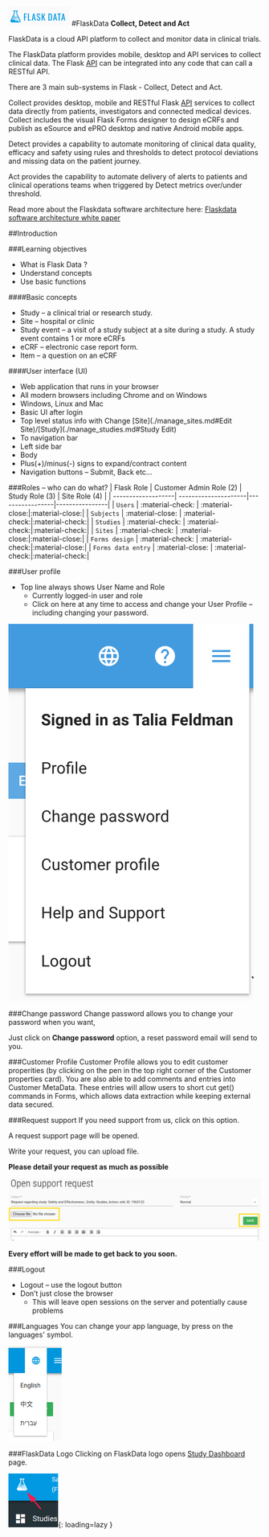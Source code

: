 <a href="https://www.flaskdata.io">![Screenshot](img/flaskdata_logo.PNG)</a>
#FlaskData
**Collect, Detect and Act**

FlaskData is a cloud API platform to collect and monitor data in clinical trials.

The FlaskData platform provides mobile, desktop and API services to collect clinical data.
The Flask  [API](https://api.flaskdata.io/swagger)  can be integrated into any code that can call a RESTful API.  

There are 3 main sub-systems in Flask - Collect, Detect and Act.

Collect provides desktop, mobile and RESTful Flask  [API](https://api.flaskdata.io/swagger/) services to collect data directly from patients, investigators and connected medical devices.   Collect includes the visual Flask Forms designer
to design eCRFs and publish as eSource and ePRO desktop and native Android mobile apps.

Detect  provides a capability to automate monitoring of clinical data quality, efficacy and safety using rules
and thresholds to detect protocol deviations and missing data on the patient journey.

Act  provides the capability to automate delivery of alerts to patients and clinical operations teams when triggered
by Detect metrics over/under threshold.

Read more about the Flaskdata software architecture here:  [Flaskdata software architecture white paper](https://www.flaskdata.io/flaskdata-software-architecture-white-paper/)


##Introduction

###Learning objectives
* What is Flask Data ?
* Understand concepts
* Use basic functions

####Basic concepts
* Study – a clinical trial or research study.
* Site – hospital or clinic
* Study event – a visit of a study subject at a site during a study. A study event contains 1 or more eCRFs
* eCRF – electronic case report form.
* Item – a question on an eCRF

####User interface (UI)
* Web application that runs in your browser
* All modern browsers including Chrome and on Windows
* Windows, Linux and Mac
* Basic UI after login
* Top level status info with Change [Site](./manage_sites.md#Edit Site)/[Study](./manage_studies.md#Study Edit)
* To navigation  bar
* Left side bar
* Body
* Plus(+)/minus(-) signs to expand/contract content
* Navigation buttons – Submit, Back etc…

###Roles – who can do what?
| Flask Role         | Customer Admin Role (2) | Study Role (3)     |  Site Role (4)    |
| -------------------| ---------------------|-----------------|----------------|
| `Users`            | :material-check:     | :material-close:|:material-close:|
| `Subjects`         | :material-close:     | :material-check:|:material-check:|
| `Studies`          | :material-check:     | :material-check:|:material-check:|
| `Sites`            | :material-check:     | :material-close:|:material-close:|
| `Forms design`     | :material-check:     | :material-check:|:material-close:|
| `Forms data entry` | :material-close:     | :material-check:|:material-check:|

###User profile
* Top line always shows User Name and Role
  - Currently logged-in user and role
  - Click on here at any time to access and change your User Profile – including changing your password.

![Screenshot](img/newForm/hamburgerMenu.png)

###Change password
Change password allows you to change your password when you want,

Just click on **Change password** option, a reset password email will send to you.

###Customer Profile
Customer Profile allows you to edit customer properities (by clicking on the pen in the top right corner of the Customer properties card). 
You are also able to add comments and entries into Customer MetaData. These entries will allow users to short cut get() commands in Forms, which allows data extraction while keeping external data secured.

###Request support
If you need support from us, click on this option.

A request support page will be opened.

Write your request, you can upload file.

**Please detail your request as much as possible**

![Screenshot](img/customer/request_support.PNG)

**Every effort will be made to get back to you soon.**

###Logout
* Logout – use the logout button
* Don’t just close the browser
  - This will leave open sessions on the server and potentially cause problems

###Languages
You can change your app language, by press on the languages' symbol.

![Screenshot](img/customer/flask_languages.PNG)

###FlaskData Logo
Clicking on FlaskData logo opens [Study Dashboard](./study_dashboard.md#study-dashboard) page.

![Screenshot](img/customer/flaskdata_logo_go_to_dashboard.PNG){: loading=lazy }
